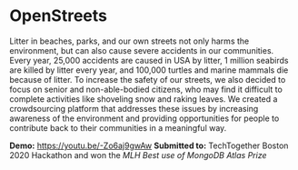 # OpenStreets

Litter in beaches, parks, and our own streets not only harms the environment, but can also cause severe accidents in our communities. Every year, 25,000 accidents are caused in USA by litter, 1 million seabirds are killed by litter every year, and 100,000 turtles and marine mammals die because of litter. To increase the safety of our streets, we also decided to focus on senior and non-able-bodied citizens, who may find it difficult to complete activities like shoveling snow and raking leaves. We created a crowdsourcing platform that addresses these issues by increasing awareness of the environment and providing opportunities for people to contribute back to their communities in a meaningful way.

**Demo:** https://youtu.be/-Zo6aj9gwAw
**Submitted to:** TechTogether Boston 2020 Hackathon and won the *MLH Best use of MongoDB Atlas Prize*
